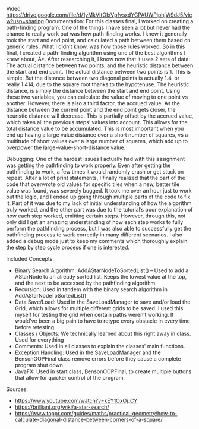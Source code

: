 Video: https://drive.google.com/file/d/1yMkVItOIxVpfvsxdYCPAUWPiphjW9dJ5/view?usp=sharing
Documentation:
	For this classes final, I worked on creating a path-finding program. One of the things I have seen a lot but never had the chance to really work out was how path-finding works. I knew it generally took the start and end point, and calculated a path between them based on generic rules. What I didn’t know, was how those rules worked.
	So in this final, I created a path-finding algorithm using one of the best algorithms I knew about, A*. After researching it, I know now that it uses 2 sets of data: The actual distance between two points, and the heuristic distance between the start and end point. The actual distance between two points is 1. This is simple. But the distance between two diagonal points is actually 1.4, or really 1.414, due to the square root thanks to the hypotenuse. The heuristic distance, is simply the distance between the start and end point. Using these two variables, you can calculate the value of moving to one point vs another. However, there is also a third factor, the accrued value.
 As the distance between the current point and the end point gets closer, the heuristic distance will decrease. This is partially offset by the accrued value, which takes all the previous steps’ values into account. This allows for the total distance value to be accumulated. This is most important when you end up having a large value distance over a short number of squares, vs a multitude of short values over a large number of squares, which add up to overpower the large-value-short-distance value.

Debugging:
One of the hardest issues I actually had with this assignment was getting the pathfinding to work properly. Even after getting the pathfinding to work, a few times it would randomly crash or get stuck on repeat. After a lot of print statements, I finally realized that the part of the code that overwrote old values for specific tiles when a new, better tile value was found, was severely bugged. It took me over an hour just to work out the logic, and I ended up going through multiple parts of the code to fix it. Part of it was due to my lack of initial understanding of how the algorithm truly worked, and the other part was due to the tutorial’s poor explanation of how each step worked, emitting certain steps. 
However, through this, not only did I get an amazing understanding of how each step works to fully perform the pathfinding process, but I was also able to successfully get the pathfinding process to work correctly in many different scenarios. I also added a debug mode just to keep my comments which thoroughly explain the step by step cycle process if one is interested.

Included Concepts:
-	Binary Search Algorithm: AddAStarNodeToSortedList() – Used to add a AStarNode to an already sorted list. Keeps the lowest value at the top, and the next to be accessed by the pathfinding algorithm.
-	Recursion: Used in tandem with the binary search algorithm in AddAStarNodeToSortedList()
-	Data Save/Load: Used in the SaveLoadManager to save and/or load the Grid, which allows for multiple different grids to be saved. I used this myself for testing the grid when certain paths weren’t working. It would’ve been a big pain to have to retype every obstacle in every time before retesting. 
-	Classes / Objects: We technically learned about this right away in class. Used for everything
-	Comments: Used in all classes to explain the classes' main functions.
-	Exception Handling: Used in the SaveLoadManager and the BensonOOPFinal class remove errors before they cause a complete program shut down.
-	JavaFX: Used in start class, BensonOOPFinal, to create multiple buttons that allow for quicker control of the program. 

Sources:
-	https://www.youtube.com/watch?v=kEY1OxOj_CY
-	https://brilliant.org/wiki/a-star-search/
-	https://www.toppr.com/guides/maths/practical-geometry/how-to-calculate-diagonal-distance-between-corners-of-a-square/
